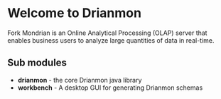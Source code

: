 # Welcome to Drianmon

Fork Mondrian is an Online Analytical Processing (OLAP) server that enables business users to analyze large quantities of data in real-time.

## Sub modules
  * **drianmon** - the core Drianmon java library
  * **workbench** - A desktop GUI for generating Drianmon schemas
